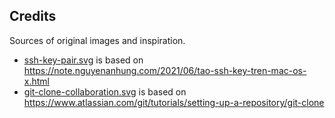 ## Credits

Sources of original images and inspiration.

* [ssh-key-pair.svg](ssh-key-pair.svg) is based on <https://note.nguyenanhung.com/2021/06/tao-ssh-key-tren-mac-os-x.html>
* [git-clone-collaboration.svg](git-clone-collaboration.svg) is based on <https://www.atlassian.com/git/tutorials/setting-up-a-repository/git-clone>